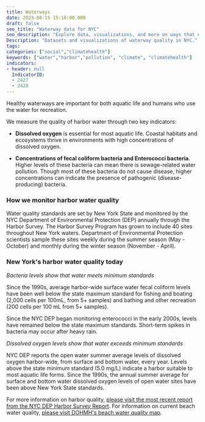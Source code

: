 ```yaml
---
title: Waterways
date: 2023-08-15 15:10:00.000
draft: false
seo_title: "Waterway data for NYC"
seo_description: "Explore data, visualizations, and more on ways that environments shape health in New York City's neighborhoods."
Description: "Datasets and visualizations of waterway quality in NYC."
tags: 
categories: ["social","climatehealth"]
keywords: ["water","harbor","pollution", "climate", "climatehealth"]
indicators:
- header: null
  IndicatorID: 
  - 2427
  - 2428
---
```


Healthy waterways are important for both aquatic life and humans who use the water for recreation.

We measure the quality of harbor water through two key indicators:

- **Dissolved oxygen** is essential for most aquatic life. Coastal habitats and ecosystems thrive in environments with high concentrations of dissolved oxygen.

- **Concentrations of fecal coliform bacteria and Enterococci bacteria**. Higher levels of these bacteria can mean there is sewage-related water pollution. Though most of these bacteria do not cause disease, higher concentrations can indicate the presence of pathogenic (disease-producing) bacteria.

### How we monitor harbor water quality

Water quality standards are set by New York State and monitored by the NYC Department of Environmental Protection (DEP) annually through the Harbor Survey. The Harbor Survey Program has grown to include 40 sites throughout New York waters. Department of Environmental Protection scientists sample these sites weekly during the summer season (May - October) and monthly during the winter season (November - April).

### New York's harbor water quality today

*Bacteria levels show that water meets minimum standards*

Since the 1990s, average harbor-wide surface water fecal coliform levels have been well below the state maximum standard for fishing and boating (2,000 cells per 100mL, from 5+ samples) and bathing and other recreation (200 cells per 100 mL from 5+ samples).

Since the NYC DEP began monitoring enterococci in the early 2000s, levels have remained below the state maximum standards. Short-term spikes in bacteria may occur after heavy rain.


*Dissolved oxygen levels show that water exceeds minimum standards*

NYC DEP reports the open water summer average levels of dissolved oxygen harbor-wide, from surface and bottom water, every year. Levels above the state minimum standard (5.0 mg/L) indicate a harbor suitable to most aquatic life forms. Since the 1990s, the annual summer average for surface and bottom water dissolved oxygen levels of open water sites have been above New York State standards.

For more information on harbor quality, [please visit the most recent report from the NYC DEP Harbor Survey Report](https://www.nyc.gov/site/dep/water/harbor-water-quality.page). For information on current beach water quality, [please visit DOHMH's beach water quality map](https://a816-dohbesp.nyc.gov/IndicatorPublic/Beaches/).

